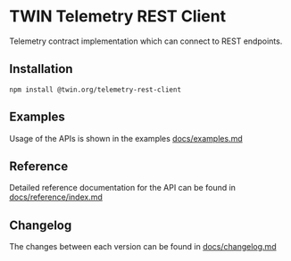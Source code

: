 # TWIN Telemetry REST Client

Telemetry contract implementation which can connect to REST endpoints.

## Installation

```shell
npm install @twin.org/telemetry-rest-client
```

## Examples

Usage of the APIs is shown in the examples [docs/examples.md](docs/examples.md)

## Reference

Detailed reference documentation for the API can be found in [docs/reference/index.md](docs/reference/index.md)

## Changelog

The changes between each version can be found in [docs/changelog.md](docs/changelog.md)
